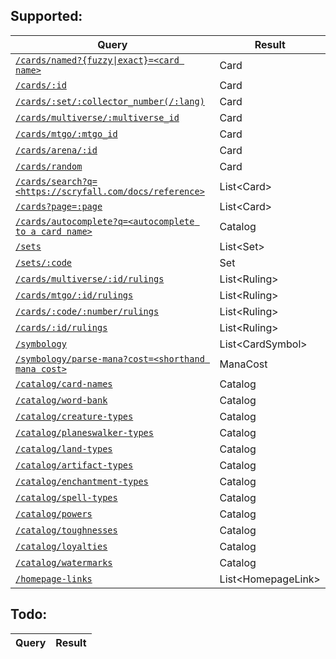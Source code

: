## Supported:

| Query | Result |
| --- | --- |
| [`/cards/named?{fuzzy\|exact}=<card name>`](./README.md#cardsbyname-name-string-fuzzy--false-promisecard-) | Card |
| [`/cards/:id`](./README.md#cardsbyid-id-string-promisecard-) | Card |
| [`/cards/:set/:collector_number(/:lang)`](./README.md#cardsbyset-code-string-collectorid-number-lang-string-promisecard-) | Card |
| [`/cards/multiverse/:multiverse_id`](./README.md#cardsbymultiverseid-id-number-promisecard-) | Card |
| [`/cards/mtgo/:mtgo_id`](./README.md#cardsbymtgoid-id-number-promisecard-) | Card |
| [`/cards/arena/:id`](./README.md#cardsbyarenaid-id-number-promisecard-) | Card |
| [`/cards/random`](./README.md#cardsrandom-id-number-promisecard-) | Card |
| [`/cards/search?q=<https://scryfall.com/docs/reference>`](./README.md#cardssearch-query-string-magicemittercard-) | List\<Card\> |
| [`/cards?page=:page`](./README.md#cardsall--magicemittercard-) | List\<Card\> |
| [`/cards/autocomplete?q=<autocomplete to a card name>`](./README.md#cardsautocompletename-name-string-promisestring-) | Catalog |
| [`/sets`](./README.md#setsall--promiseset-) | List\<Set\> |
| [`/sets/:code`](./README.md#setsbycode-code-number-promiseset-) | Set |
| [`/cards/multiverse/:id/rulings`](./README.md#rulingsbymultiverseid-id-number-promiseruling-) | List\<Ruling\> |
| [`/cards/mtgo/:id/rulings`](./README.md#rulingsbymtgoid-id-number-promiseruling-) | List\<Ruling\> |
| [`/cards/:code/:number/rulings`](./README.md#rulingsbyset-code-string-collectorid-string-promiseruling-) | List\<Ruling\> |
| [`/cards/:id/rulings`](./README.md#rulingsbyid-id-string-promiseruling-) | List\<Ruling\> |
| [`/symbology`](./README.md#symbologyall--promisecardsymbol-) | List\<CardSymbol\> |
| [`/symbology/parse-mana?cost=<shorthand mana cost>`](./README.md#symbologyparsemana-mana-string-promisemanacost-) | ManaCost |
| [`/catalog/card-names`](./README.md#catalogcardnames--promisestring-) | Catalog |
| [`/catalog/word-bank`](./README.md#catalogwordbank--promisestring-) | Catalog |
| [`/catalog/creature-types`](./README.md#catalogcreaturetypes--promisestring-) | Catalog |
| [`/catalog/planeswalker-types`](./README.md#catalogplaneswalkertypes--promisestring-) | Catalog |
| [`/catalog/land-types`](./README.md#cataloglandtypes--promisestring-) | Catalog |
| [`/catalog/artifact-types`](./README.md#catalogartifacttypes--promisestring-) | Catalog |
| [`/catalog/enchantment-types`](./README.md#catalogenchantmenttypes--promisestring-) | Catalog |
| [`/catalog/spell-types`](./README.md#catalogspelltypes--promisestring-) | Catalog |
| [`/catalog/powers`](./README.md#catalogpowers--promisestring-) | Catalog |
| [`/catalog/toughnesses`](./README.md#catalogtoughnesses--promisestring-) | Catalog |
| [`/catalog/loyalties`](./README.md#catalogloyalties--promisestring-) | Catalog |
| [`/catalog/watermarks`](./README.md#catalogwatermarks--promisestring-) | Catalog |
| [`/homepage-links`](./README.md#cataloghomepagelinks--promisestring-) | List\<HomepageLink\> |


## Todo:

| Query | Result |
| --- | --- |